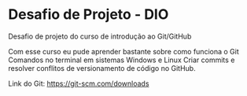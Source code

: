 # Desafio de Projeto - DIO
Desafio de projeto do curso de introdução ao Git/GitHub

Com esse curso eu pude aprender bastante sobre como funciona o Git 
Comandos no terminal em sistemas Windows e Linux 
Criar commits e resolver conflitos de versionamento de código no GitHub.

Link do Git: https://git-scm.com/downloads